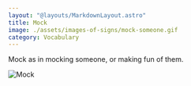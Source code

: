 ```yaml
---
layout: "@layouts/MarkdownLayout.astro"
title: Mock
image: ./assets/images-of-signs/mock-someone.gif
category: Vocabulary
---
```


Mock as in mocking someone, or making fun of them.

![Mock](@signs/mock-someone.gif)
